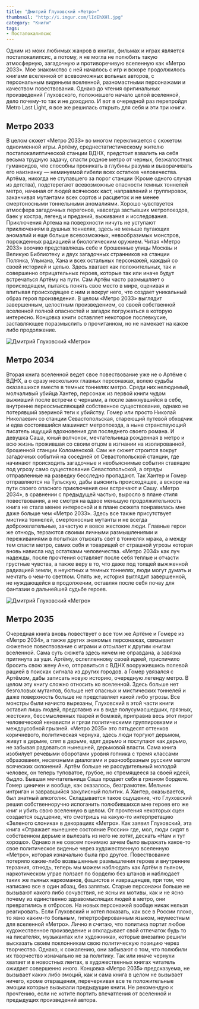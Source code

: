 ```yaml
---
title: "Дмитрий Глуховский «Метро»"
thumbnail: "http://i.imgur.com/lIdEhXHl.jpg"
category: "Книги"
tags:
- Постапокалипсис
---
```


Одним из моих любимых жанров в книгах, фильмах и играх является постапокалипсис, а потому, я не могла не полюбить такую атмосферную, загадочную и противоречивую вселенную как «Метро 2033». Мое знакомство с ней началось с игр и вскоре продолжилось книгами вселенной от всевозможных вольных авторов, с персональным виденьем вселенной, разномастными персонажами и качеством повествования. Однако до чтения оригинальных произведений Глуховского, положившего начало целой вселенной, дело почему-то так и не доходило. И вот в очередной раз перепройдя Metro Last Light, я все же решилась открыть для себя и эти три книги.

## Метро 2033

В целом сюжет «Метро 2033» во многом перекликается с сюжетом одноименной игры. Артёму, среднестатистическому жителю постапокалиптической станции ВДНХ, предстоит взвалить на себя весьма трудную задачу, спасти родное метро от черных, безжалостных гуманоидов, что способны проникать в глубины разума и выворачивать его наизнанку — неминуемой гибели всех остатков человечества. Артёма, никогда не ступавшего за порог станции (Кроме одного случая из детства), подстерегают всевозможные опасности темных тоннелей метро, начиная от людей всяческих каст, направлений и группировок, заканчивая мутантами всех сортов и расцветок и не менее смертоносными тоннельными аномалиями. Хорошо чувствуется атмосфера загадочных перегонов, навсегда застывших метропоездов, баек у костра, легенд и преданий, выживания и исследования. Приключения Артема на поверхности ничуть не уступают приключениям в душных тоннелях, здесь не меньше пугающих аномалий и еще больше всевозможных, невообразимых монстров, порожденных радиацией и биологическим оружием. Читая «Метро 2033» воочию представляешь себе и брошенные улицы Москвы и Великую Библиотеку и двух загадочных странников на станции Полянка, Ульмана, Хана и всех остальных персонажей, каждый со своей историей и целью. Здесь хватает как положительных, так и совершенно отрицательных героев, которые так или иначе будут встречаться Артёму на пути. Сам Артём часто размышляет о происходящем, пытаясь понять свое место в мире, оценивая и впитывая происходящее с ним и вокруг него, что создает уникальный образ героя произведения. В целом «Метро 2033» выглядит завершенным, целостным произведением, со своей собственной вселенной полной опасностей и загадок погружаться в которую интересно. Концовка книги оставляет некоторое послевкусие, заставляющее поразмыслить о прочитанном, но не намекает на какое либо продолжение.

![Дмитрий Глуховский «Метро»](http://i.imgur.com/lIdEhXH.jpg)

## Метро 2034

Вторая книга вселенной ведет свое повествование уже не о Артёме с ВДНХ, а о сразу нескольких главных персонажах, волею судьбы оказавшихся вместе в темных тоннелях метро. Среди них нелюдимый, молчаливый убийца Хантер, персонаж из первой книги чудом выживший после встречи с черными, а после замкнувшийся в себе, внутренне переосмысляющий собственное существование, однако не потерявший звериной теги к убийству. Гомер или просто Николай Николаевич со станции Севастопольская, стареющий путевой обходчик и едва состоявшийся машинист метропоезда, а ныне странствующий писатель ищущий вдохновения для последнего своего романа. И девушка Саша, юный волчонок, мечтательница рожденная в метро и всю жизнь прожившая со своим отцом в изгнании на изолированной, брошенной станции Коломенской. Сам же сюжет строится вокруг загадочных событий на соседней от Севастопольской станции, где начинают происходить загадочные и необъяснимые события ставящие под угрозу само существование Севастопольской, а отряды отправленные на разведку бесследно пропадают. Так Хантер и Гомер отправляются на Тульскую, дабы выяснить происходящее, а вскоре на пути своего опасного приключения они встречают и Сашу. «Метро 2034», в сравнении с предыдущей частью, выросло в плане стиля повествования, а не смотря на вдвое меньшую продолжительность книга не стала менее интересной и в плане сюжета понравилась мне даже больше чем «Метро 2033». Здесь все также присутствует мистика тоннелей, смертоносные мутанты и не всегда доброжелательные, зачастую и вовсе жестокие люди. Главные герои же отнюдь, терзаются своими личными размышлениями и переживаниями в попытках отыскать свет в тоннелях мрака, а между тем спасти метро, самих себя и товарищей от страшной угрозы которая вновь нависла над остатками человечества. «Метро 2034» как луч надежды, после прочтения оставляет после себя теплые и отчасти грустные чувства, а также веру в то, что даже под толщей выжженной радиацией земли, в неуютных и темных тоннелях, люди могут думать и мечтать о чем-то светлом. Опять же, история выглядит завершенной, не нуждающейся в продолжении, оставляя после себя почву для фантазии о дальнейшей судьбе героев.

![Дмитрий Глуховский «Метро»](http://i.imgur.com/FKBK8HS.jpg)

## Метро 2035

Очередная книга вновь повествует о все том же Артёме и Гомере из «Метро 2034», а также других знакомых персонажах, связывает сюжетное повествование с играми и отсылает к другим книгам вселенной. Сама суть сюжета здесь ничем не оправдана, а завязка притянута за уши. Артёму, ослепленному своей идеей, приспичило бросить свою жену Аню, отправиться с ВДНХ вооружившись полевой рацией в поисках сигнала из других городов. а Гомер увязался с Артёмом, дабы записать новую историю, очередную легенду метро. В целом эту книгу сложно относить ко вселенной. Здесь больше нет безголовых мутантов, больше нет опасных и мистических тоннелей и даже поверхность больше не представляет какой либо угрозы. Все монстры были начисто вырезаны, Глуховский в этой части книги оставил лишь людей, представив их в виде полусумасшедших, грязных, жестоких, бессмысленных тварей и бомжей, приправив весь этот пирог человеческой ненависти и грязи политическими группировками и междоусобной грызней. «Метро 2035» это пятьдесят оттенков коричневого, политическая чернуха, здесь люди торгуют дерьмом, живут в дерьме, спят в дерьме, едят дерьмо и поступают как дерьмо, не забывая радоваться нынешней, дерьмовой власти. Сама книга изобилует речевыми оборотами уровня гопника с тремя классами образования, несвязными диалогами и разнообразным русским матом всяческих склонений. Артём больше не рассудительный молодой человек, он теперь туповатое, грубое, но стремящееся за своей идеей, быдло. Бывшая мечтательница Саша продает себя в грязном борделе. Гомер циничен и вообще, как оказалось, безграмотен. Мельник интриган и завравшийся закулисный политик. А Хантер, оказывается, был знатный алкоголик. Складывается такое ощущение, что Глуховский решил собственноручно испоганить полюбившихся мне героев его же книг и убить свою вселенную в целом. От прочтения некоторых сцен создается ощущение, что смотришь на какую-то интерпретацию «Зеленого слоника» в декорациях «Метро». Как заявил Глуховский, эта книга «Отражает нынешнее состояние России» где, мол, люди сидят в собственном дерьме и вылезать из него не хотят, дескать «Нам и тут хорошо». Однако я не совсем понимаю зачем было выражать какое-то свое политическое виденье через художественную вселенную «Метро», которая изначально была про другое. Повествование потеряло какие-либо возвышенные размышления героев и внутренние терзания, отнюдь, теперь мы можем наблюдать как Артём в пьяном, наркотическом уграе ползает по борделю без штанов и наблюдает таких же пьяных наркоманов, фашистов и извращенцев, при том, что написано все в один абзац, без запятых. Старые персонажи больше не вызывают какого либо сочувствия, не ясны их мотивы, как и не ясно почему из единственно здравомыслящих людей в метро, они превратились в отбросов. На новых персонажей вообще никак нельзя реагировать. Если Глуховский и хотел показать, как все в России плохо, то явно каким-то больным, гипертрофированным языком, неуместным для вселенной «Метро». Лично я считаю, что политика портит любое художественное произведение и откладывает свой отпечаток будь то на писателях, музыкантах или художниках, которые внезапно решили высказать своим поклонникам свою политическую позицию через творчество. Однако, к сожалению, они забывают о том, что полюбили их творчество изначально не за политику. Так или иначе чернухи хватает и в новостных лентах, в художественных книгах читатель ожидает совершенно иного. Концовка «Метро 2035» предсказуема, не вызывает каких либо эмоций, как и сама книга в целом не вызывает ничего, кроме отвращения, перечеркивая все те положительные эмоции которые вызывали предыдущие книги. Не рекомендую к прочтению, если не хотите портить впечатления от вселенной и предыдущих произведений автора.